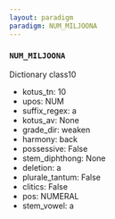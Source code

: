 ```yaml
---
layout: paradigm
paradigm: NUM_MILJOONA
---
```

### ` NUM_MILJOONA `

Dictionary class10
* kotus_tn: 10
* upos: NUM
* suffix_regex: a
* kotus_av: None
* grade_dir: weaken
* harmony: back
* possessive: False
* stem_diphthong: None
* deletion: a
* plurale_tantum: False
* clitics: False
* pos: NUMERAL
* stem_vowel: a

